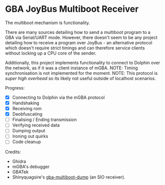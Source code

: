 # GBA JoyBus Multiboot Receiver
The multiboot mechanism is functionality.

There are many sources detailing how to send a multiboot program to a GBA via Serial/UART mode.
However, there doesn't seem to be any project detailing how to receive a program over JoyBus - an alternative protocol which doesn't require strict timings and can therefore service clients without locking up a CPU core of the sender.

Additionally, this project implements functionality to connect to Dolphin over the network, as if it was a client instance of mGBA.
NOTE: Timing synchronisation is not implemented for the moment.
NOTE: This protocol is *super high overhead* so its likely not useful outside of localhost scenarios.

Progress:
- [x] Connecting to Dolphin via the mGBA protocol
- [x] Handshaking
- [x] Receiving rom
- [x] Deobfuscating
- [ ] Finalising / Ending transmission
- [ ] Verifying received data
- [ ] Dumping output
- [ ] Ironing out quirks
- [ ] Code cleanup

Credits:
- Ghidra
- mGBA's debugger
- GBATek
- Shinyquagsire's [gba-multiboot-dump](https://github.com/shinyquagsire23/gba-multiboot-dump) (an SIO receiver).